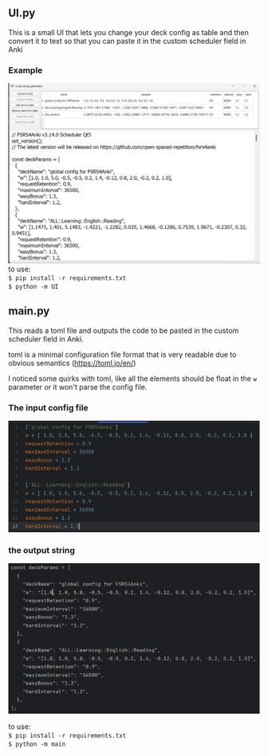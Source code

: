 ## UI.py
This is a small UI that lets you change your deck config as table
and then convert it to text so that you can paste it in the 
custom scheduler field in Anki  

### Example
![img_2.png](img_2.png)
to use:  
`$ pip install -r requirements.txt`  
`$ python -m UI`

## main.py
This reads a toml file and outputs the code to be pasted in the custom
scheduler field in Anki.

toml is a minimal configuration file format that is very readable
due to obvious semantics (https://toml.io/en/)

I noticed some quirks with toml, like all the elements should be 
float in the `w` parameter or it won't parse the config file.

### The input config file
![img.png](img.png)
### the output string
![img_1.png](img_1.png)

to use:  
`$ pip install -r requirements.txt`  
`$ python -m main`